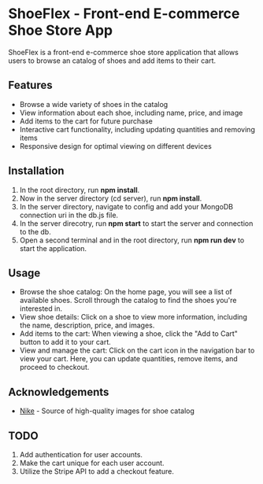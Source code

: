 # ShoeFlex - Front-end E-commerce Shoe Store App

ShoeFlex is a front-end e-commerce shoe store application that allows users to browse an catalog of shoes and add items to their cart. 

## Features

- Browse a wide variety of shoes in the catalog
- View information about each shoe, including name, price, and image
- Add items to the cart for future purchase
- Interactive cart functionality, including updating quantities and removing items
- Responsive design for optimal viewing on different devices

## Installation

1. In the root directory, run **npm install**.
2. Now in the server directory (cd server), run **npm install**.
4. In the server directory, navigate to config and add your MongoDB connection uri in the db.js file. 
3. In the server direcotry, run **npm start** to start the server and connection to the db.
4. Open a second terminal and in the root directory, run **npm run dev** to start the application.

## Usage

- Browse the shoe catalog: On the home page, you will see a list of available shoes. Scroll through the catalog to find the shoes you're interested in.
- View shoe details: Click on a shoe to view more information, including the name, description, price, and images.
- Add items to the cart: When viewing a shoe, click the "Add to Cart" button to add it to your cart.
- View and manage the cart: Click on the cart icon in the navigation bar to view your cart. Here, you can update quantities, remove items, and proceed to checkout.

## Acknowledgements
- [Nike](https://Nike.com/) - Source of high-quality images for shoe catalog

## TODO

1. Add authentication for user accounts.
2. Make the cart unique for each user account.
3. Utilize the Stripe API to add a checkout feature. 
